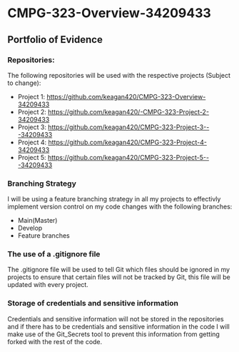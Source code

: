 # CMPG-323-Overview-34209433

## Portfolio of Evidence

### Repositories:
The following repositories will be used with the respective projects (Subject to change):
+ Project 1: https://github.com/keagan420/CMPG-323-Overview-34209433
+ Project 2: https://github.com/keagan420/-CMPG-323-Project-2-34209433
+ Project 3: https://github.com/keagan420/CMPG-323-Project-3---34209433
+ Project 4: https://github.com/keagan420/CMPG-323-Project-4-34209433
+ Project 5: https://github.com/keagan420/CMPG-323-Project-5---34209433

### Branching Strategy
I will be using a feature branching strategy in all my projects to effectivly implement version control on my code changes with the following branches:
+ Main(Master)
+ Develop
+ Feature branches 

### The use of a .gitignore file
The .gitignore file will be used to tell Git which files should be ignored in my projects to ensure that certain files will not be tracked by Git, this file will be updated with every project.

### Storage of credentials and sensitive information
Credentials and sensitive information will not be stored in the repositories and if there has to be credentials and sensitive information in the code I will make use of the Git_Secrets tool to prevent this information from getting forked with the rest of the code.
